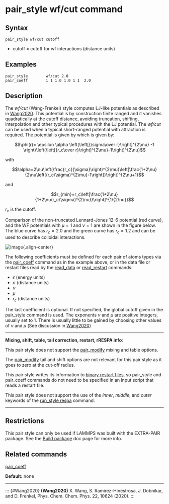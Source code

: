 # pair_style wf/cut command

## Syntax

``` LAMMPS
pair_style wf/cut cutoff
```

-   cutoff = cutoff for wf interactions (distance units)

## Examples

``` LAMMPS
pair_style        wf/cut 2.0
pair_coeff        1 1 1.0 1.0 1 1  2.0
```

## Description

The *wf/cut* (Wang-Frenkel) style computes LJ-like potentials as
described in [Wang2020](Wang2020). This potential is by construction
finite ranged and it vanishes quadratically at the cutoff distance,
avoiding truncation, shifting, interpolation and other typical
procedures with the LJ potential. The *wf/cut* can be used when a
typical short-ranged potential with attraction is required. The
potential is given by which is given by:

$$\phi(r)= \epsilon \alpha \left(\left[{\sigma\over r}\right]^{2\mu} -1 \right)\left(\left[{r_c\over r}\right]^{2\mu}-1\right)^{2\nu}$$

with

$$\alpha=2\nu\left(\frac{r_c}{\sigma}\right)^{2\mu}\left[\frac{1+2\nu}{2\nu\left[(r_c/\sigma)^{2\mu}-1\right]}\right]^{2\nu+1}$$

and

$$r_{min}=r_c\left[\frac{1+2\nu}{1+2\nu(r_c/\sigma)^{2\nu}}\right]^{1/{2\nu}}$$

$r_c$ is the cutoff.

Comparison of the non-truncated Lennard-Jones 12-6 potential (red
curve), and the WF potentials with $\mu=1$ and $\nu=1$ are shown in the
figure below. The blue curve has $r_c =2.0$ and the green curve has
$r_c =1.2$ and can be used to describe colloidal interactions.

![image](JPG/WF_LJ.jpg){.align-center}

The following coefficients must be defined for each pair of atoms types
via the [pair_coeff](pair_coeff) command as in the example above, or in
the data file or restart files read by the [read_data](read_data) or
[read_restart](read_restart) commands:

-   $\epsilon$ (energy units)
-   $\sigma$ (distance units)
-   $\nu$
-   $\mu$
-   $r_c$ (distance units)

The last coefficient is optional. If not specified, the global cutoff
given in the pair_style command is used. The exponents $\nu$ and $\mu$
are positive integers, usually set to 1. There is usually little to be
gained by choosing other values of $\nu$ and $\mu$ (See discussion in
[Wang2020](Wang2020))

------------------------------------------------------------------------

**Mixing, shift, table, tail correction, restart, rRESPA info**:

This pair style does not support the [pair_modify](pair_modify) mixing
and table options.

The [pair_modify](pair_modify) tail and shift options are not relevant
for this pair style as it goes to zero at the cut-off radius.

This pair style writes its information to [binary restart
files](restart), so pair_style and pair_coeff commands do not need to be
specified in an input script that reads a restart file.

This pair style does not support the use of the *inner*, *middle*, and
*outer* keywords of the [run_style respa](run_style) command.

------------------------------------------------------------------------

## Restrictions

This pair style can only be used if LAMMPS was built with the EXTRA-PAIR
package. See the [Build package](Build_package) doc page for more info.

## Related commands

[pair_coeff](pair_coeff)

**Default:** none

------------------------------------------------------------------------

::: {#Wang2020}
**(Wang2020)** X. Wang, S. Ramirez-Hinestrosa, J. Dobnikar, and D.
Frenkel, Phys. Chem. Chem. Phys. 22, 10624 (2020).
:::

